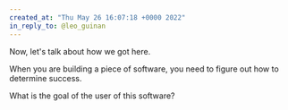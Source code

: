 ```yaml
---
created_at: "Thu May 26 16:07:18 +0000 2022"
in_reply_to: @leo_guinan
---
```


Now, let's talk about how we got here.

When you are building a piece of software, you need to figure out how to determine success. 

What is the goal of the user of this software?
